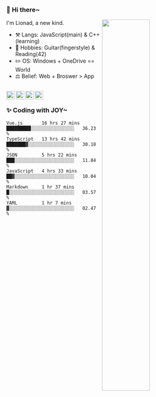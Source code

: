 ### 👋 Hi there~

[<img align="right" width="50%" src="https://github-readme-stats.vercel.app/api?username=Lionad-Morotar&show_icons=true">](https://metrics.lecoq.io/Lionad-Morotar?template=classic)

I'm Lionad, a new kind.

- ⚒️ Langs: JavaScript(main) & C++(learning)
- 🎨 Hobbies: Guitar(fingerstyle) & Reading(42)
- ✏️ OS: Windows + OneDrive == World
- ⚖️ Belief: Web + Broswer > App

<br />

<a href="https://www.lionad.art">
  <img align="left" alt="lionad-art" width="22px" src="https://cdn.jsdelivr.net/npm/simple-icons@3.1.0/icons/wordpress.svg" />
</a>
<a href="#1806234223">
  <img align="left" alt="1806234223" width="22px" src="https://cdn.jsdelivr.net/npm/simple-icons@3.1.0/icons/tencentqq.svg" />
</a>
<a href="https://www.zhihu.com/people/Lionad">
  <img align="left" alt="132yse" width="22px" src="https://cdn.jsdelivr.net/npm/simple-icons@3.1.0/icons/zhihu.svg" />
</a>
<a href="https://github.com/Lionad-Morotar">
  <img align="left" alt="yisar" width="22px" src="https://cdn.jsdelivr.net/npm/simple-icons@3.1.0/icons/github.svg" />
</a>

<br />

### ✨ Coding with JOY~

<!--START_SECTION:waka-->

```text
Vue.js       16 hrs 27 mins  █████████░░░░░░░░░░░░░░░░   36.23 %
TypeScript   13 hrs 42 mins  ███████▓░░░░░░░░░░░░░░░░░   30.18 %
JSON         5 hrs 22 mins   ███░░░░░░░░░░░░░░░░░░░░░░   11.84 %
JavaScript   4 hrs 33 mins   ██▓░░░░░░░░░░░░░░░░░░░░░░   10.04 %
Markdown     1 hr 37 mins    █░░░░░░░░░░░░░░░░░░░░░░░░   03.57 %
YAML         1 hr 7 mins     ▓░░░░░░░░░░░░░░░░░░░░░░░░   02.47 %
```

<!--END_SECTION:waka-->
